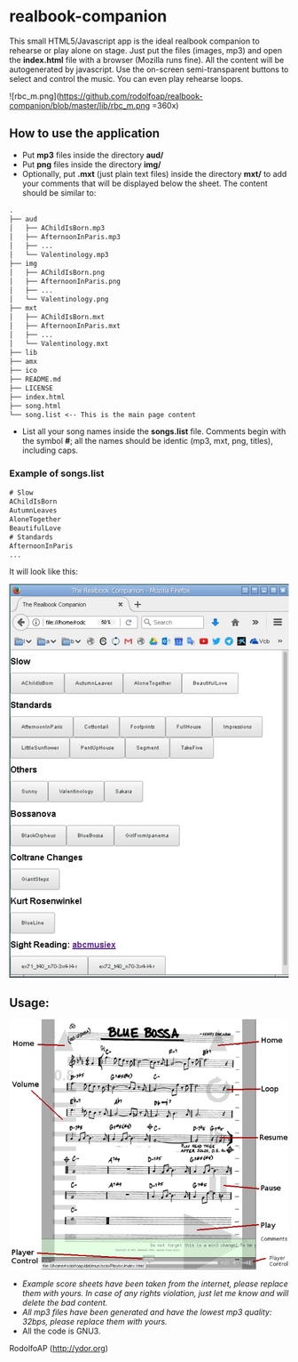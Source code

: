 # realbook-companion

This small HTML5/Javascript app is the ideal realbook companion to rehearse or play alone on stage. Just put the files (images, mp3) and open the **index.html** file with a browser (Mozilla runs fine). All the content will be autogenerated by javascript. Use the on-screen semi-transparent buttons to select and control the music. You can even play rehearse loops.  

![rbc_m.png](https://github.com/rodolfoap/realbook-companion/blob/master/lib/rbc_m.png =360x)

## How to use the application

* Put **mp3** files inside the directory **aud/**
* Put **png** files inside the directory **img/**
* Optionally, put **.mxt** (just plain text files) inside the directory **mxt/** to add your comments that will be displayed below the sheet.
The content should be similar to:

```
.
├── aud
│   ├── AChildIsBorn.mp3
│   ├── AfternoonInParis.mp3
│   ├── ...
│   └── Valentinology.mp3
├── img
│   ├── AChildIsBorn.png
│   ├── AfternoonInParis.png
│   ├── ...
│   └── Valentinology.png
├── mxt
│   ├── AChildIsBorn.mxt
│   ├── AfternoonInParis.mxt
│   ├── ...
│   └── Valentinology.mxt
├── lib
├── amx
├── ico
├── README.md
├── LICENSE
├── index.html
├── song.html
└── song.list <-- This is the main page content 
```
* List all your song names inside the **songs.list** file. Comments begin with the symbol **#**; all the names should be identic (mp3, mxt, png, titles), including caps.

### Example of **songs.list**

```
# Slow
AChildIsBorn
AutumnLeaves
AloneTogether
BeautifulLove
# Standards
AfternoonInParis
...
```
It will look like this:

![rbc_pc.png](https://github.com/rodolfoap/realbook-companion/blob/master/lib/rbc_pc.png)

## Usage:

![rbc_buttons.png](https://github.com/rodolfoap/realbook-companion/blob/master/lib/rbc_buttons.png)

* _Example score sheets have been taken from the internet, please replace them with yours. In case of any rights violation, just let me know and will delete the bad content._
* _All mp3 files have been generated and have the lowest mp3 quality: 32bps, please replace them with yours._
* All the code is GNU3.

RodolfoAP (http://ydor.org)

